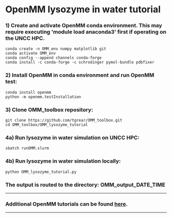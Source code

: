 # OpenMM lysozyme in water tutorial

### 1) Create and activate OpenMM conda environment. This may require executing 'module load anaconda3' first if operating on the UNCC HPC.
    conda create -n OMM_env numpy matplotlib git
    conda activate OMM_env
    conda config --append channels conda-forge
    conda install -c conda-forge -c schrodinger pymol-bundle pdbfixer

### 2) Install OpenMM in conda environment and run OpenMM test:
    conda install openmm
    python -m openmm.testInstallation

### 3) Clone OMM_toolbox repository:
    git clone https://github.com/tgrear/OMM_toolbox.git
    cd OMM_toolbox/OMM_lysozyme_tutorial

### 4a) Run lysozyme in water simulation on UNCC HPC:
    sbatch runOMM.slurm

### 4b) Run lysozyme in water simulation locally:
    python OMM_lysozyme_tutorial.py
    
### The output is routed to the directory: OMM_output_DATE_TIME

---

### Additional OpenMM tutorials can be found [here](http://docs.openmm.org/latest/userguide/library/03_tutorials.html).

---
